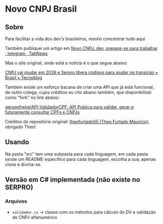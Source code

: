 # Novo CNPJ Brasil

## Sobre

Para facilitar a vida dos dev's brasileiros, resolvi concentrar tudo aqui

Também publiquei um artigo em [Novo CNPJ: dev, prepare-se para trabalhar · telegram · TabNews](https://www.tabnews.com.br/telegram/novo-cnpj-dev-prepare-se-para-trabalhar)

Mas o site original, onde está a notícia é o que segue abaixo:

[CNPJ vai mudar em 2026 e Serpro libera códigos para ajudar na transição • Brasil • Tecnoblog](https://tecnoblog.net/noticias/cnpj-vai-mudar-em-2026-e-serpro-libera-codigos-para-ajudar-na-transicao/)

Também existe um esforço bacana de criar uma API que já está funcional, de outro colega, cujos créditos eu cito abaixo também, que disponibilizei como "fork" no link abaixo:

[gersonfreire/API-ValidadorCPF: API Publica para validar, gerar e futuramente consultar CPFs e CNPJs](https://github.com/gersonfreire/API-ValidadorCPF)

Créditos do repositório original: [theofurtado05 (Theo Furtado Mauricio)](https://github.com/theofurtado05), obrigado Theo!

## Usando

Na pasta "src" tem uma subpasta para cada linguagem, em cada pasta existe um README específico para cada linguagem, escolha a sua, apenas clone e divirta-se.

## Versão em C# implementada (não existe no SERPRO)

### Arquivos

- `validador.cs` -> classe com os métodos para cálculo do DV e validação de CNPJ alfanumérico

